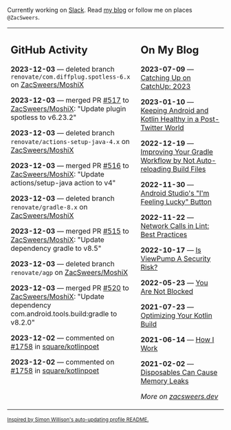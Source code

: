 Currently working on [Slack](https://slack.com/). Read [my blog](https://zacsweers.dev/) or follow me on places `@ZacSweers`.

<table><tr><td valign="top" width="60%">

## GitHub Activity
<!-- githubActivity starts -->
**2023-12-03** — deleted branch `renovate/com.diffplug.spotless-6.x` on [ZacSweers/MoshiX](https://github.com/ZacSweers/MoshiX)

**2023-12-03** — merged PR [#517](https://github.com/ZacSweers/MoshiX/pull/517) to [ZacSweers/MoshiX](https://github.com/ZacSweers/MoshiX): "Update plugin spotless to v6.23.2"

**2023-12-03** — deleted branch `renovate/actions-setup-java-4.x` on [ZacSweers/MoshiX](https://github.com/ZacSweers/MoshiX)

**2023-12-03** — merged PR [#516](https://github.com/ZacSweers/MoshiX/pull/516) to [ZacSweers/MoshiX](https://github.com/ZacSweers/MoshiX): "Update actions/setup-java action to v4"

**2023-12-03** — deleted branch `renovate/gradle-8.x` on [ZacSweers/MoshiX](https://github.com/ZacSweers/MoshiX)

**2023-12-03** — merged PR [#515](https://github.com/ZacSweers/MoshiX/pull/515) to [ZacSweers/MoshiX](https://github.com/ZacSweers/MoshiX): "Update dependency gradle to v8.5"

**2023-12-03** — deleted branch `renovate/agp` on [ZacSweers/MoshiX](https://github.com/ZacSweers/MoshiX)

**2023-12-03** — merged PR [#520](https://github.com/ZacSweers/MoshiX/pull/520) to [ZacSweers/MoshiX](https://github.com/ZacSweers/MoshiX): "Update dependency com.android.tools.build:gradle to v8.2.0"

**2023-12-02** — commented on [#1758](https://github.com/square/kotlinpoet/issues/1758#issuecomment-1837292905) in [square/kotlinpoet](https://github.com/square/kotlinpoet)

**2023-12-02** — commented on [#1758](https://github.com/square/kotlinpoet/issues/1758#issuecomment-1837270329) in [square/kotlinpoet](https://github.com/square/kotlinpoet)
<!-- githubActivity ends -->
</td><td valign="top" width="40%">

## On My Blog
<!-- blog starts -->
**2023-07-09** — [Catching Up on CatchUp: 2023](https://www.zacsweers.dev/catching-up-on-catchup-2023/)

**2023-01-10** — [Keeping Android and Kotlin Healthy in a Post-Twitter World](https://www.zacsweers.dev/keeping-android-healthy/)

**2022-12-19** — [Improving Your Gradle Workflow by Not Auto-reloading Build Files](https://www.zacsweers.dev/improving-your-workflow-by-not-auto-reloading-build-files/)

**2022-11-30** — [Android Studio's "I'm Feeling Lucky" Button](https://www.zacsweers.dev/android-studios-im-feeling-lucky-button/)

**2022-11-22** — [Network Calls in Lint: Best Practices](https://www.zacsweers.dev/network-calls-in-lint-best-practices/)

**2022-10-17** — [Is ViewPump A Security Risk?](https://www.zacsweers.dev/is-viewpump-a-security-risk/)

**2022-05-23** — [You Are Not Blocked](https://www.zacsweers.dev/you-are-not-blocked/)

**2021-07-23** — [Optimizing Your Kotlin Build](https://www.zacsweers.dev/optimizing-your-kotlin-build/)

**2021-06-14** — [How I Work](https://www.zacsweers.dev/how-i-work/)

**2021-02-02** — [Disposables Can Cause Memory Leaks](https://www.zacsweers.dev/disposables-can-cause-memory-leaks/)
<!-- blog ends -->
_More on [zacsweers.dev](https://zacsweers.dev/)_
</td></tr></table>

<sub><a href="https://simonwillison.net/2020/Jul/10/self-updating-profile-readme/">Inspired by Simon Willison's auto-updating profile README.</a></sub>